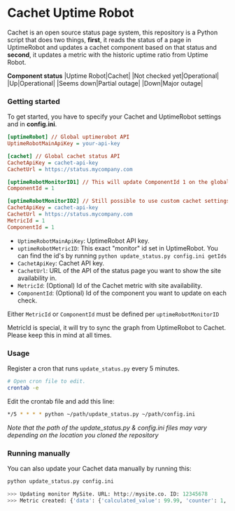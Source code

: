 # Cachet Uptime Robot

Cachet is an open source status page system, this repository is a Python script that does two things, **first**, it reads the status of a page in UptimeRobot and updates a cachet component based on that status and **second**, it updates a metric with the historic uptime ratio from Uptime Robot.

**Component status**
|Uptime Robot|Cachet|
|Not checked yet|Operational|
|Up|Operational|
|Seems down|Partial outage|
|Down|Major outage|

### Getting started 

To get started, you have to specify your Cachet and UptimeRobot settings and in **config.ini**.
```ini
[uptimeRobot] // Global uptimerobot API
UptimeRobotMainApiKey = your-api-key

[cachet] // Global cachet status API
CachetApiKey = cachet-api-key
CachetUrl = https://status.mycompany.com

[uptimeRobotMonitorID1] // This will update ComponentId 1 on the global Cachet
ComponentId = 1

[uptimeRobotMonitorID2] // Still possible to use custom cachet settings 
CachetApiKey = cachet-api-key
CachetUrl = https://status.mycompany.com
MetricId = 1
ComponentId = 1
```

* `UptimeRobotMainApiKey`: UptimeRobot API key.
* `uptimeRobotMetricID`: This exact "monitor" id set in UptimeRobot. You can find the id's by running `python update_status.py config.ini getIds`
* `CachetApiKey`:  Cachet API key.
* `CachetUrl`: URL of the API of the status page you want to show the site availability in.
* `MetricId`: (Optional) Id of the Cachet metric with site availability.
* `ComponentId`: (Optional) Id of the component you want to update on each check.

Either `MetricId` or `ComponentId` must be defined per `uptimeRobotMonitorID`

MetricId is special, it will try to sync the graph from UptimeRobot to Cachet. Please keep this in mind at all times.

### Usage

Register a cron that runs `update_status.py` every 5 minutes.

```bash
# Open cron file to edit.
crontab -e
```

Edit the crontab file and add this line:
```bash
*/5 * * * * python ~/path/update_status.py ~/path/config.ini
```

_Note that the path of the update_status.py & config.ini files may vary depending on the location you cloned the repository_

### Running manually

You can also update your Cachet data manually by running this:

```python
python update_status.py config.ini

>>> Updating monitor MySite. URL: http://mysite.co. ID: 12345678
>>> Metric created: {'data': {'calculated_value': 99.99, 'counter': 1, 'metric_id': 4, 'value': 99.99, 'created_at': '2016-08-12 08:23:10', 'updated_at': '2016-08-12 08:23:10', 'id': 99}}
```
